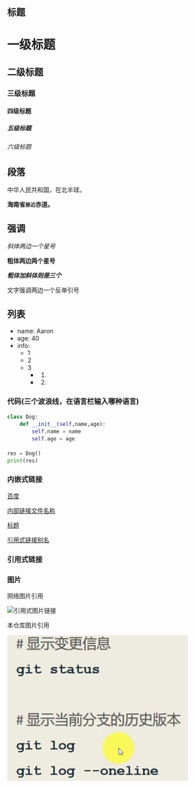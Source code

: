 ## 标题

# 一级标题

## 二级标题

### 三级标题

#### 四级标题

##### 五级标题

###### 六级标题



## 段落

中华人民共和国，在北半球。

**海南省`接近`赤道。**

## 强调

*斜体两边一个星号*

**粗体两边两个星号**

***粗体加斜体则是三个***

文字强调两边一个反单引号

## 列表

- name: Aaron
- age: 40
- info:
  - 1 
  - 2
  - 3
    - 1)
    - 2)

### 代码(三个波浪线，在语言栏输入哪种语言)

~~~python
class Dog:
    def __init__(self,name,age):
        self.name = name
        self.age = age

res = Dog()
print(res)
~~~



### 内嵌式链接

[百度]

[内部链接文件名称](概述.md)

[标题](excise.md#标题)

[引用式链接别名]



### 引用式链接

### 图片

网络图片引用

![引用式图片链接]

本仓库图片引用

![引用式链接本仓库图片]



<!---	引用式链接 -->

[百度]:http://www.baidu.com
[引用式链接别名]: http://www.baidu.com
[引用式图片链接]: https://www.baidu.com/img/bd_logo1.png	"百度图片"
[引用式链接本仓库图片]: git3.PNG

